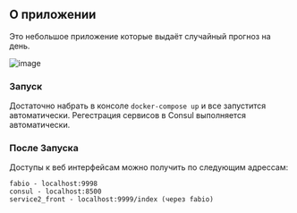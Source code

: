 ## О приложении
Это небольшое приложение которые выдаёт случайный прогноз на день.

![image](https://github.com/TeqquilaSunset/docker_test/assets/86839875/a34ac50d-d7e9-43b1-8db6-d2be5e268929)

### Запуск
Достаточно набрать в консоле `docker-compose up` и все запустится автоматически.
Регестрация сервисов в Consul выполняется автоматически.


### После Запуска
Доступы к веб интерфейсам можно получить по следующим адрессам:
```
fabio - localhost:9998
consul - localhost:8500
service2_front - localhost:9999/index (через fabio)
```
